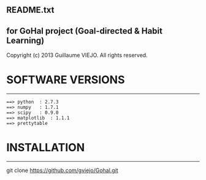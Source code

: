 **README.txt**
------------------------------------------------

## for GoHal project (Goal-directed & Habit Learning)

Copyright (c) 2013 Guillaume VIEJO. All rights reserved.

# SOFTWARE VERSIONS
-------------------------------
	==> python	: 2.7.3
 	==> numpy  	: 1.7.1
	==> scipy	: 0.9.0
	==> matplotlib 	: 1.1.1
	==> prettytable
	
# INSTALLATION 
-------------------------------

git clone https://github.com/gviejo/Gohal.git


